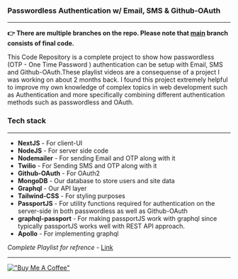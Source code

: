 ### Passwordless Authentication w/ Email, SMS & Github-OAuth

---

**👉 There are multiple branches on the repo. Please note that [main](https://github.com/pineapple45/passwordless-auth-email-sms) branch consists of final code.**

This Code Repository is a complete project to show how passwordless (OTP - One Time Password ) authentication can be setup with Email, SMS and Github-OAuth.These playlist videos are a consequense of a project I was working on about 2 months back. I found this project extremely helpful to improve my own knowledge of complex topics in web development such as Authentication and more specifically combining different authentication methods such as passwordless and OAuth.

### Tech stack

---

- **NextJS** - For client-UI
- **NodeJS** - For server side code
- **Nodemailer** - For sending Email and OTP along with it
- **Twilio** - For Sending SMS and OTP along with it
- **Github-OAuth** - For OAuth2
- **MongoDB** - Our database to store users and site data
- **Graphql** - Our API layer
- **Tailwind-CSS** - For styling purposes
- **PassportJS** - For utility functions required for authentication on the server-side in both passwordless as well as Github-OAuth
- **graphql-passport** - For making passportJS work with graphql since typically passportJS works well with REST API approach.
- **Apollo** - For implementing graphql

_Complete Playlist for refrence_ - [Link](https://www.youtube.com/playlist?list=PLmrjGoFojRrnV3orR-Fv6Ov4PjinfG9Cn)

---

[!["Buy Me A Coffee"](https://www.buymeacoffee.com/assets/img/custom_images/orange_img.png)](https://www.buymeacoffee.com/pineapple45)
